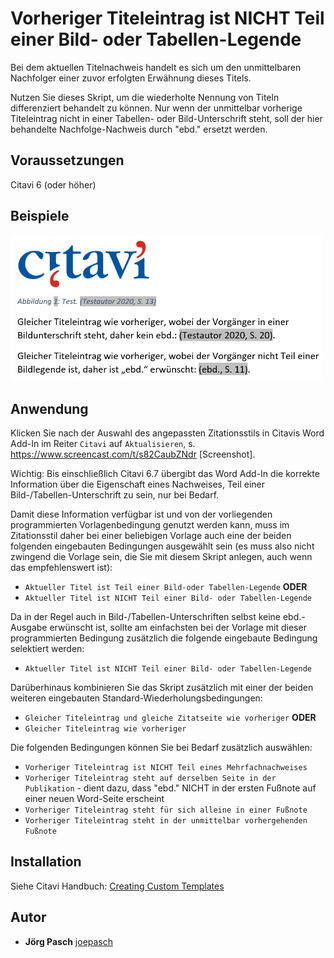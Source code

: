 # Vorheriger Titeleintrag ist NICHT Teil einer Bild- oder Tabellen-Legende

Bei dem aktuellen Titelnachweis handelt es sich um den unmittelbaren Nachfolger einer zuvor erfolgten Erwähnung dieses Titels.

Nutzen Sie dieses Skript, um die wiederholte Nennung von Titeln differenziert behandelt zu können. Nur wenn der unmittelbar vorherige Titeleintrag nicht in einer Tabellen- oder Bild-Unterschrift steht, soll der hier behandelte Nachfolge-Nachweis durch "ebd." ersetzt werden.

## Voraussetzungen
Citavi 6 (oder höher)

## Beispiele
<img src="https://github.com/Citavi/C6-Citation-Style-Scripts/blob/master/Templates/TRE014%20Previous%20citation%20is%20not%20part%20of%20a%20caption/ebd.%20-%20Vorheriger%20Titeleintrag%20ist%20NICHT%20Teil%20einer%20Bild-%20oder%20Tabellen-Legende.png" width="500"/>

## Anwendung

Klicken Sie nach der Auswahl des angepassten Zitationsstils in Citavis Word Add-In im Reiter `Citavi` auf `Aktualisieren`, s. https://www.screencast.com/t/s82CaubZNdr [Screenshot].

Wichtig: Bis einschließlich Citavi 6.7 übergibt das Word Add-In die korrekte Information über die Eigenschaft eines Nachweises, Teil einer Bild-/Tabellen-Unterschrift zu sein, nur bei Bedarf.

Damit diese Information verfügbar ist und von der vorliegenden programmierten Vorlagenbedingung genutzt werden kann, muss im Zitationsstil daher bei einer beliebigen Vorlage auch eine der beiden folgenden eingebauten Bedingungen ausgewählt sein (es muss also nicht zwingend die Vorlage sein, die Sie mit diesem Skript anlegen, auch wenn das empfehlenswert ist):
- `Aktueller Titel ist Teil einer Bild-oder Tabellen-Legende` **ODER**
- `Aktueller Titel ist NICHT Teil einer Bild- oder Tabellen-Legende`

Da in der Regel auch in Bild-/Tabellen-Unterschriften selbst keine ebd.-Ausgabe erwünscht ist, sollte am einfachsten bei der Vorlage mit dieser programmierten Bedingung zusätzlich die folgende eingebaute Bedingung selektiert werden:
- `Aktueller Titel ist NICHT Teil einer Bild- oder Tabellen-Legende`

Darüberhinaus kombinieren Sie das Skript zusätzlich mit einer der beiden weiteren eingebauten Standard-Wiederholungsbedingungen:
- `Gleicher Titeleintrag und gleiche Zitatseite wie vorheriger` **ODER**
- `Gleicher Titeleintrag wie vorheriger`

Die folgenden Bedingungen können Sie bei Bedarf zusätzlich auswählen:
- `Vorheriger Titeleintrag ist NICHT Teil eines Mehrfachnachweises`
- `Vorheriger Titeleintrag steht auf derselben Seite in der Publikation` - dient dazu, dass "ebd." NICHT in der ersten Fußnote auf einer neuen Word-Seite erscheint
- `Vorheriger Titeleintrag steht für sich alleine in einer Fußnote`
- `Vorheriger Titeleintrag steht in der unmittelbar vorhergehenden Fußnote`

## Installation
Siehe Citavi Handbuch: [Creating Custom Templates](http://www.citavi.com/creating_custom_templates)

## Autor
* **Jörg Pasch** [joepasch](https://github.com/joepasch)
